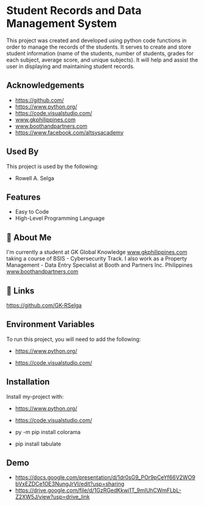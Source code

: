 
# Student Records and Data Management System

This project was created and developed using python code functions in order to manage the records of the students. It serves to create and store student information (name of the students, number of students, grades for each subject, average score, and unique subjects). It will help and assist the user in displaying and maintaining student records.


## Acknowledgements



- https://github.com/
- https://www.python.org/
- https://code.visualstudio.com/
- www.gkphilippines.com 
- www.boothandpartners.com
- https://www.facebook.com/altsysacademy




## Used By

This project is used by the following:

- Rowell A. Selga



## Features

 - Easy to Code
 - High-Level Programming Language




## 🚀 About Me
I'm currently a student at GK Global Knowledge www.gkphilippines.com taking a course of BSIS - Cybersecurity Track. I also work as a Property Management - Data Entry Specialist at Booth and Partners Inc. Philippines www.boothandpartners.com


## 🔗 Links
https://github.com/GK-RSelga

## Environment Variables

To run this project, you will need to add the following:

- https://www.python.org/

- https://code.visualstudio.com/



## Installation

Install my-project with:

 - https://www.python.org/

 - https://code.visualstudio.com/
 - py -m pip install colorama
 - pip install tabulate



    
## Demo

- https://docs.google.com/presentation/d/1dr0sG9_POr9pCeYf66V2WO9bVxEZDCe1OE3NungJrVI/edit?usp=sharing
- https://drive.google.com/file/d/1GzRGedKkwi1T_9mIUhCWmFLbL-Z2XW5J/view?usp=drive_link
